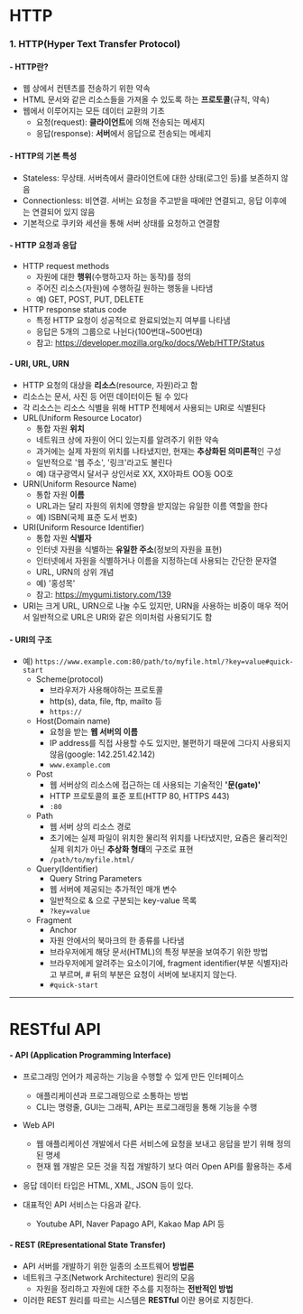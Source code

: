 # HTTP

### 1. HTTP(Hyper Text Transfer Protocol)

#### - HTTP란?

- 웹 상에서 컨텐츠를 전송하기 위한 약속
- HTML 문서와 같은 리소스들을 가져올 수 있도록 하는 **프로토콜**(규칙, 약속)
- 웹에서 이루어지는 모든 데이터 교환의 기초
  - 요청(request): **클라이언트**에 의해 전송되는 메세지
  - 응답(response): **서버**에서 응답으로 전송되는 메세지



#### - HTTP의 기본 특성

- Stateless: 무상태. 서버측에서 클라이언트에 대한 상태(로그인 등)를 보존하지 않음
- Connectionless: 비연결. 서버는 요청을 주고받을 때에만 연결되고, 응답 이후에는 연결되어 있지 않음
- 기본적으로 쿠키와 세션을 통해 서버 상태를 요청하고 연결함



#### - HTTP 요청과 응답

- HTTP request methods
  - 자원에 대한 **행위**(수행하고자 하는 동작)를 정의
  - 주어진 리소스(자원)에 수행하길 원하는 행동을 나타냄
  - 예) GET, POST, PUT, DELETE
- HTTP response status code
  - 특정 HTTP 요청이 성공적으로 완료되었는지 여부를 나타냄
  - 응답은 5개의 그룹으로 나뉜다(100번대~500번대)
  - 참고: https://developer.mozilla.org/ko/docs/Web/HTTP/Status



#### - URI, URL, URN

- HTTP 요청의 대상을 **리소스**(resource, 자원)라고 함
- 리소스는 문서, 사진 등 어떤 데이터이든 될 수 있다
- 각 리소스는 리소스 식별을 위해 HTTP 전체에서 사용되는 URI로 식별된다
- URL(Uniform Resource Locator)
  - 통합 자원 **위치**
  - 네트워크 상에 자원이 어디 있는지를 알려주기 위한 약속
  - 과거에는 실제 자원의 위치를 나타냈지만, 현재는 **추상화된 의미론적**인 구성
  - 일반적으로 '웹 주소', '링크'라고도 불린다
  - 예) 대구광역시 달서구 상인서로 XX, XX아파트 OO동 OO호
- URN(Uniform Resource Name)
  - 통합 자원 **이름**
  - URL과는 달리 자원의 위치에 영향을 받지않는 유일한 이름 역할을 한다
  - 예) ISBN(국제 표준 도서 번호)
- URI(Uniform Resource Identifier)
  - 통합 자원 **식별자**
  - 인터넷 자원을 식별하는 **유일한 주소**(정보의 자원을 표현)
  - 인터넷에서 자원을 식별하거나 이름을 지정하는데 사용되는 간단한 문자열
  - URL, URN의 상위 개념
  - 예) '홍성목'
  - 참고: https://mygumi.tistory.com/139
- URI는 크게 URL, URN으로 나눌 수도 있지만, URN을 사용하는 비중이 매우 적어서 일반적으로 URL은 URI와 같은 의미처럼 사용되기도 함



#### - URI의 구조

- 예) `https://www.example.com:80/path/to/myfile.html/?key=value#quick-start`
  - Scheme(protocol)
    - 브라우저가 사용해야하는 프로토콜
    - http(s), data, file, ftp, mailto 등
    - `https://`
  - Host(Domain name)
    - 요청을 받는 **웹 서버의 이름**
    - IP address를 직접 사용할 수도 있지만, 불편하기 때문에 그다지 사용되지 않음(google: 142.251.42.142)
    - `www.example.com`
  - Post
    - 웹 서버상의 리소스에 접근하는 데 사용되는 기술적인 **'문(gate)'**
    - HTTP 프로토콜의 표준 포트(HTTP 80, HTTPS 443)
    - `:80`
  - Path
    - 웹 서버 상의 리소스 경로
    - 초기에는 실제 파일이 위치한 물리적 위치를 나타냈지만, 요즘은 물리적인 실제 위치가 아닌 **추상화 형태**의 구조로 표현
    - `/path/to/myfile.html/`
  - Query(Identifier)
    - Query String Parameters
    - 웹 서버에 제공되는 추가적인 매개 변수
    - 일반적으로 & 으로 구분되는 key-value 목록
    - `?key=value`
  - Fragment
    - Anchor
    - 자원 안에서의 북마크의 한 종류를 나타냄
    - 브라우저에게 해당 문서(HTML)의 특정 부분을 보여주기 위한 방법
    - 브라우저에게 알려주는 요소이기에, fragment identifier(부분 식별자)라고 부르며, # 뒤의 부분은 요청이 서버에 보내지지 않는다.
    - `#quick-start`



---

# RESTful API

#### - API (Application Programming Interface)

- 프로그래밍 언어가 제공하는 기능을 수행할 수 있게 만든 인터페이스
  - 애플리케이션과 프로그래밍으로 소통하는 방법
  - CLI는 명령줄, GUI는 그래픽, API는 프로그래밍을 통해 기능을 수행
- Web API
  - 웹 애플리케이션 개발에서 다른 서비스에 요청을 보내고 응답을 받기 위해 정의된 명세
  - 현재 웹 개발은 모든 것을 직접 개발하기 보다 여러 Open API를 활용하는 추세
- 응답 데이터 타입은 HTML, XML, JSON 등이 있다.

- 대표적인 API 서비스는 다음과 같다.
  - Youtube API, Naver Papago API, Kakao Map API 등



#### - REST (REpresentational State Transfer)

- API 서버를 개발하기 위한 일종의 소프트웨어 **방법론**
- 네트워크 구조(Network Architecture) 원리의 모음
  - 자원을 정리하고 자원에 대한 주소를 지정하는 **전반적인 방법**
- 이러한 REST 원리를 따르는 시스템은 **RESTful** 이란 용어로 지칭한다.







